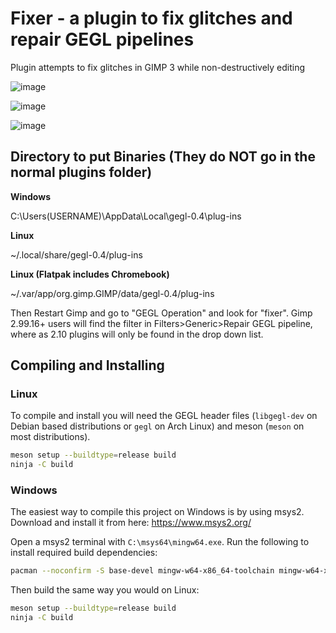# Fixer - a plugin to fix glitches and repair GEGL pipelines 

Plugin attempts to fix glitches in GIMP 3 while non-destructively editing

![image](https://github.com/user-attachments/assets/316908e6-c905-493a-9a44-24d45ec9004c)



![image](https://github.com/user-attachments/assets/6b1b08c0-6cd1-4068-9494-3c0742a7eae3)

![image](https://github.com/user-attachments/assets/1f548d3c-1834-4f0b-b4d2-f5f6131c94d8)


## Directory to put Binaries (They do NOT go in the normal plugins folder)

**Windows**

 C:\Users\(USERNAME)\AppData\Local\gegl-0.4\plug-ins

 **Linux**

~/.local/share/gegl-0.4/plug-ins

 **Linux (Flatpak includes Chromebook)**

~/.var/app/org.gimp.GIMP/data/gegl-0.4/plug-ins

Then Restart Gimp and go to "GEGL Operation" and look for "fixer". Gimp 2.99.16+ users will find the filter in Filters>Generic>Repair GEGL pipeline, where as 2.10 plugins will only be found in the drop down list.


## Compiling and Installing

### Linux

To compile and install you will need the GEGL header files (`libgegl-dev` on
Debian based distributions or `gegl` on Arch Linux) and meson (`meson` on
most distributions).

```bash
meson setup --buildtype=release build
ninja -C build

```

### Windows

The easiest way to compile this project on Windows is by using msys2.  Download
and install it from here: https://www.msys2.org/

Open a msys2 terminal with `C:\msys64\mingw64.exe`.  Run the following to
install required build dependencies:

```bash
pacman --noconfirm -S base-devel mingw-w64-x86_64-toolchain mingw-w64-x86_64-meson mingw-w64-x86_64-gegl
```

Then build the same way you would on Linux:

```bash
meson setup --buildtype=release build
ninja -C build
```

